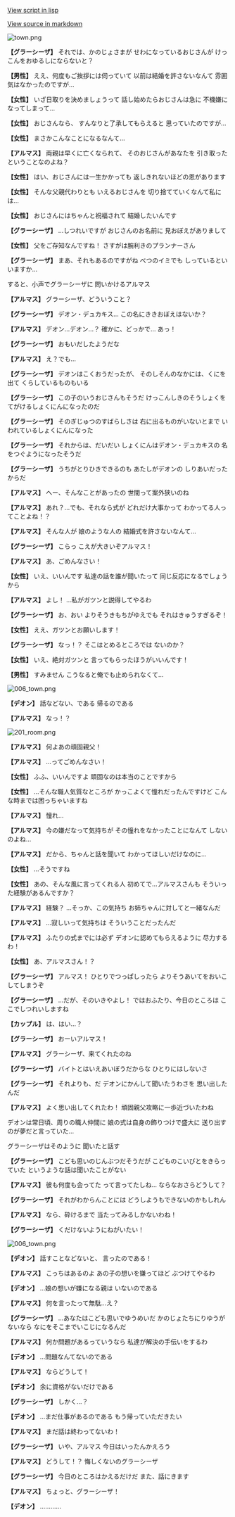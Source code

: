[View script in lisp](../scripts/202206131.txt)

[View source in markdown](202206131.md)

![town.png](../images/backgrounds/town.png)

**【グラーシーザ】**
それでは、かのじょさまが
せわになっているおじさんが
けっこんをおゆるしにならないと？

**【男性】**
ええ、何度もご挨拶には伺っていて
以前は結婚を許さないなんて
雰囲気はなかったのですが…

**【女性】**
いざ日取りを決めましょうって
話し始めたらおじさんは急に
不機嫌になってしまって…

**【女性】**
おじさんなら、
すんなりと了承してもらえると
思っていたのですが…

**【女性】**
まさかこんなことになるなんて…

**【アルマス】**
両親は早くに亡くなられて、
そのおじさんがあなたを
引き取ったということなのよね？

**【女性】**
はい、おじさんには一生かかっても
返しきれないほどの恩があります

**【女性】**
そんな父親代わりとも
いえるおじさんを
切り捨てていくなんて私には…

**【女性】**
おじさんにはちゃんと祝福されて
結婚したいんです

**【グラーシーザ】**
…しつれいですが
おじさんのお名前に
見おぼえがありまして

**【女性】**
父をご存知なんですね！
さすがは腕利きのプランナーさん

**【グラーシーザ】**
まあ、それもあるのですがね
べつのイミでも
しっているといいますか…

すると、小声でグラーシーザに
問いかけるアルマス

**【アルマス】**
グラーシーザ、どういうこと？

**【グラーシーザ】**
デオン・デュカキス…
この名にききおぼえはないか？

**【アルマス】**
デオン…デオン…？
確かに、どっかで…
あっ！

**【グラーシーザ】**
おもいだしたようだな

**【アルマス】**
え？でも…

**【グラーシーザ】**
デオンはこくおうだったが、
そのしそんのなかには、くにを出て
くらしているものもいる

**【グラーシーザ】**
この子のいうおじさんもそうだ
けっこんしきのそうしょくを
てがけるしょくにんになったのだ

**【グラーシーザ】**
そのぎじゅつのすばらしさは
右に出るものがいないとまで
いわれているしょくにんになった

**【グラーシーザ】**
それからは、だいだい
しょくにんはデオン・デュカキスの
名をつぐようになったそうだ

**【グラーシーザ】**
うちがとりひきできるのも
あたしがデオンの
しりあいだったからだ

**【アルマス】**
へー、そんなことがあったの
世間って案外狭いのね

**【アルマス】**
あれ？…でも、それなら式が
どれだけ大事かって
わかってる人ってことよね！？

**【アルマス】**
そんな人が
娘のような人の
結婚式を許さないなんて…

**【グラーシーザ】**
こらっ
こえが大きいぞアルマス！

**【アルマス】**
あ、ごめんなさい！

**【女性】**
いえ、いいんです
私達の話を誰が聞いたって
同じ反応になるでしょうから

**【アルマス】**
よし！
…私がガツンと説得してやるわ

**【グラーシーザ】**
お、おい
よりそうきもちがゆえでも
それはきゅうすぎるぞ！

**【女性】**
ええ、ガツンとお願いします！

**【グラーシーザ】**
なっ！？
そこはとめるところでは
ないのか？

**【女性】**
いえ、絶対ガツンと
言ってもらったほうがいいんです！

**【男性】**
すみません
こうなると俺でも止められなくて…

![006_town.png](../images/backgrounds/006_town.png)

**【デオン】**
話などない、である
帰るのである

**【アルマス】**
なっ！？

![201_room.png](../images/backgrounds/201_room.png)

**【アルマス】**
何よあの頑固親父！

**【アルマス】**
…ってごめんなさい！

**【女性】**
ふふ、いいんですよ
頑固なのは本当のことですから

**【女性】**
…そんな職人気質なところが
かっこよくて憧れだったんですけど
こんな時までは困っちゃいますね

**【アルマス】**
憧れ…

**【アルマス】**
今の嫌だなって気持ちが
その憧れをなかったことになんて
しないのよね…

**【アルマス】**
だから、ちゃんと話を聞いて
わかってほしいだけなのに…

**【女性】**
…そうですね

**【女性】**
あの、そんな風に言ってくれる人
初めてで…アルマスさんも
そういった経験があるんですか？

**【アルマス】**
経験？
…そっか、この気持ち
お姉ちゃんに対してと一緒なんだ

**【アルマス】**
…寂しいって気持ちは
そういうことだったんだ

**【アルマス】**
ふたりの式までには必ず
デオンに認めてもらえるように
尽力するわ！

**【女性】**
あ、アルマスさん！？

**【グラーシーザ】**
アルマス！
ひとりでつっぱしったら
よりそうあいてをおいこしてしまうぞ

**【グラーシーザ】**
…だが、そのいきやよし！
ではおふたり、今日のところは
ここでしつれいしますね

**【カップル】**
は、はい…？

**【グラーシーザ】**
おーいアルマス！

**【アルマス】**
グラーシーザ、来てくれたのね

**【グラーシーザ】**
バイトとはいえあいぼうだからな
ひとりにはしないさ

**【グラーシーザ】**
それよりも、だ
デオンにかんして聞いたうわさを
思い出したんだ

**【アルマス】**
よく思い出してくれたわ！
頑固親父攻略に一歩近づいたわね

デオンは常日頃、周りの職人仲間に
娘の式は自身の飾りつけで盛大に
送り出すのが夢だと言っていた…

グラーシーザはそのように
聞いたと話す

**【グラーシーザ】**
こども思いのじんぶつだそうだが
こどものこいびとをきらっていた
というような話は聞いたことがない

**【アルマス】**
彼も何度も会ってた
って言ってたしね…
ならなおさらどうして？

**【グラーシーザ】**
それがわからんことには
どうしようもできないのかもしれん

**【アルマス】**
なら、砕けるまで
当たってみるしかないわね！

**【グラーシーザ】**
くだけないようにねがいたい！

![006_town.png](../images/backgrounds/006_town.png)

**【デオン】**
話すことなどないと、
言ったのである！

**【アルマス】**
こっちはあるのよ
あの子の想いを嫌ってほど
ぶつけてやるわ

**【デオン】**
…娘の想いが嫌になる親は
いないのである

**【アルマス】**
何を言ったって無駄…え？

**【グラーシーザ】**
…あなたはこども思いでゆうめいだ
かのじょたちにりゆうがないなら
なにをそこまでいこじになるんだ

**【アルマス】**
何か問題があるっていうなら
私達が解決の手伝いをするわ

**【デオン】**
…問題なんてないのである

**【アルマス】**
ならどうして！

**【デオン】**
余に資格がないだけである

**【グラーシーザ】**
しかく…？

**【デオン】**
…まだ仕事があるのである
もう帰っていただきたい

**【アルマス】**
まだ話は終わってないわ！

**【グラーシーザ】**
いや、アルマス
今日はいったんかえろう

**【アルマス】**
どうして！？
悔しくないのグラーシーザ

**【グラーシーザ】**
今日のところはかえるだけだ
また、話にきます

**【アルマス】**
ちょっと、グラーシーザ！

**【デオン】**
…………
